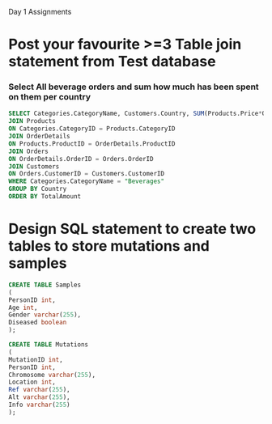 Day 1 Assignments 

# Post your favourite >=3 Table join statement from Test database
### Select All beverage orders and sum how much has been spent on them per country 

``` sql
SELECT Categories.CategoryName, Customers.Country, SUM(Products.Price*OrderDetails.Quantity) AS TotalAmount FROM Categories
JOIN Products
ON Categories.CategoryID = Products.CategoryID
JOIN OrderDetails
ON Products.ProductID = OrderDetails.ProductID
JOIN Orders
ON OrderDetails.OrderID = Orders.OrderID
JOIN Customers
ON Orders.CustomerID = Customers.CustomerID
WHERE Categories.CategoryName = "Beverages"
GROUP BY Country
ORDER BY TotalAmount

```

# Design SQL statement to create two tables to store mutations and samples

``` sql
CREATE TABLE Samples
(
PersonID int,
Age int,
Gender varchar(255),
Diseased boolean
);

CREATE TABLE Mutations
(
MutationID int,
PersonID int,
Chromosome varchar(255),
Location int,
Ref varchar(255),
Alt varchar(255),
Info varchar(255)
);
```
